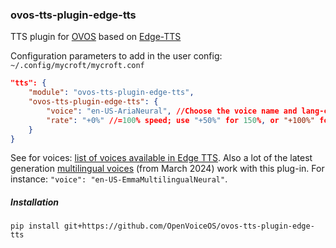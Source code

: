 ### ovos-tts-plugin-edge-tts

TTS plugin for [OVOS](https://openvoiceos.org) based on [Edge-TTS](https://github.com/rany2/edge-tts)

Configuration parameters to add in the user config: `~/.config/mycroft/mycroft.conf`

```json
"tts": {
    "module": "ovos-tts-plugin-edge-tts",
    "ovos-tts-plugin-edge-tts": {
        "voice": "en-US-AriaNeural", //Choose the voice name and lang-code (see list below)
        "rate": "+0%" //=100% speed; use "+50%" for 150%, or "+100%" for 200% speech rate etc for adjusting speed
    }
}
```
See for voices: [list of voices available in Edge TTS](https://gist.github.com/BettyJJ/17cbaa1de96235a7f5773b8690a20462). 
Also a lot of the latest generation [multilingual voices](https://learn.microsoft.com/en-us/azure/ai-services/speech-service/language-support?tabs=tts#multilingual-voices) (from March 2024) work with this plug-in. For instance: `"voice": "en-US-EmmaMultilingualNeural"`.

##### Installation

`pip install git+https://github.com/OpenVoiceOS/ovos-tts-plugin-edge-tts`
